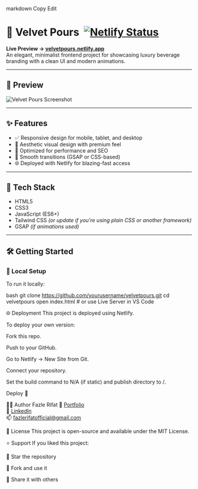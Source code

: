 
markdown
Copy
Edit
# 🌸 Velvet Pours &nbsp;[![Netlify Status](https://api.netlify.com/api/v1/badges/4aa6fd79-dc04-4d84-90f9-4cb1898dcd3d/deploy-status)](https://app.netlify.com/projects/velvetpours/deploys)

**Live Preview → [velvetpours.netlify.app](https://velvetpours.netlify.app/)**  
An elegant, minimalist frontend project for showcasing luxury beverage branding with a clean UI and modern animations.

---

## 📸 Preview

![Velvet Pours Screenshot](https://i.ibb.co/FqCtjJpV/Screenshot-4.png)

---

## ✨ Features

- ✅ Responsive design for mobile, tablet, and desktop
- 🌈 Aesthetic visual design with premium feel
- 🎯 Optimized for performance and SEO
- 🎨 Smooth transitions (GSAP or CSS-based)
- 🌐 Deployed with Netlify for blazing-fast access

---

## 🚀 Tech Stack

- HTML5
- CSS3
- JavaScript (ES6+)
- Tailwind CSS *(or update if you're using plain CSS or another framework)*
- GSAP *(if animations used)*

---

## 🛠️ Getting Started

### 🔧 Local Setup

To run it locally:

bash
git clone https://github.com/yourusername/velvetpours.git
cd velvetpours
open index.html  # or use Live Server in VS Code

🌐 Deployment
This project is deployed using Netlify.

To deploy your own version:

Fork this repo.

Push to your GitHub.

Go to Netlify → New Site from Git.

Connect your repository.

Set the build command to N/A (if static) and publish directory to /.

Deploy 🚀

🧑‍💻 Author
Fazle Rifat
🎯 [Portfolio](https://fazle.netlify.app/)  
💼 [LinkedIn](https://www.linkedin.com/in/fazle-rifat-660bb2328/)  
📫 fazlerifatofficial@gmail.com  

📜 License
This project is open-source and available under the MIT License.

⭐️ Support
If you liked this project:

🌟 Star the repository

🍴 Fork and use it

🧵 Share it with others
